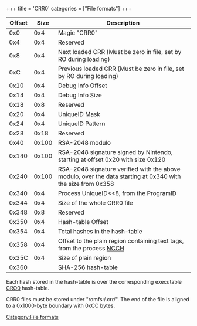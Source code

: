 +++
title = 'CRR0'
categories = ["File formats"]
+++

| Offset | Size  | Description                                                                                                 |
|--------|-------|-------------------------------------------------------------------------------------------------------------|
| 0x0    | 0x4   | Magic "CRR0"                                                                                                |
| 0x4    | 0x4   | Reserved                                                                                                    |
| 0x8    | 0x4   | Next loaded CRR (Must be zero in file, set by RO during loading)                                            |
| 0xC    | 0x4   | Previous loaded CRR (Must be zero in file, set by RO during loading)                                        |
| 0x10   | 0x4   | Debug Info Offset                                                                                           |
| 0x14   | 0x4   | Debug Info Size                                                                                             |
| 0x18   | 0x8   | Reserved                                                                                                    |
| 0x20   | 0x4   | UniqueID Mask                                                                                               |
| 0x24   | 0x4   | UniqueID Pattern                                                                                            |
| 0x28   | 0x18  | Reserved                                                                                                    |
| 0x40   | 0x100 | RSA-2048 modulo                                                                                             |
| 0x140  | 0x100 | RSA-2048 signature signed by Nintendo, starting at offset 0x20 with size 0x120                              |
| 0x240  | 0x100 | RSA-2048 signature verified with the above modulo, over the data starting at 0x340 with the size from 0x358 |
| 0x340  | 0x4   | Process UniqueID\<\<8, from the ProgramID                                                                   |
| 0x344  | 0x4   | Size of the whole CRR0 file                                                                                 |
| 0x348  | 0x8   | Reserved                                                                                                    |
| 0x350  | 0x4   | Hash-table Offset                                                                                           |
| 0x354  | 0x4   | Total hashes in the hash-table                                                                              |
| 0x358  | 0x4   | Offset to the plain region containing text tags, from the process [NCCH](NCCH#CXI "wikilink")               |
| 0x35C  | 0x4   | Size of plain region                                                                                        |
| 0x360  |       | SHA-256 hash-table                                                                                          |

Each hash stored in the hash-table is over the corresponding executable
[CRO0](CRO0 "wikilink") hash-table.

CRR0 files must be stored under "romfs:/.crr/". The end of the file is
aligned to a 0x1000-byte boundary with 0xCC bytes.

[Category:File formats](Category:File_formats "wikilink")